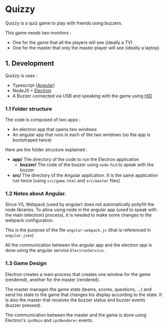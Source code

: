 # Quizzy

Quizzy is a quiz game to play with friends using buzzers.

This game needs two monitors :
- One for the game that all the players will see (ideally a TV)
- One for the master that only the master player will see (ideally a laptop)


## 1. Development

Quizzy is uses :

- Typescript ([Angular](https://angular.io/))
- NodeJS + [Electron](https://www.electronjs.org/)
- A Buzzer connected via USB and speaking with the game using [HID](https://en.wikipedia.org/wiki/Human_interface_device)

### 1.1 Folder structure

The code is composed of two apps :

- An electron app that opens two windows
- An angular app that runs in each of the two windows (so the app is bootstraped twice)

Here are the folder structure explained :

- **app/** The directory of the code to run the Electron application
    - **buzzer/** The code of the buzzer using `node-hid` to speak with the buzzer
- **src/** The directory of the Angular application. It is the same application run twice (using `src/game.html` and `src/master` files)

### 1.2 Notes about Angular.

Since V5, Webpack (used by angular) does not automatically pollyfill the node libraries.
To allow using node in the angular app (used to speak with the main (electron) process), it is needed to make some changes to the webpack configuration.

This is the purpose of the file `angular-webpack.js` (that is referenced in `angular.json`)

All the communication between the angular app and the electron app is done using the angular service `ElectronService`.

### 1.3 Game Design

Electron creates a main process that creates one window for the game (rendered), another for the master (rendered).

The master manages the game state (teams, scores, questions, ...) and send his state to the game that changes his display according to the state.
It is also the master that receives the buzzer status and buzzer events (buzzer pressed).

The communication between the master and the game is done using Electron's `ipcMain` and `ipcRenderer` events.



